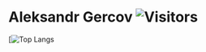 # Aleksandr Gercov ![Visitors](https://visitor-badge.glitch.me/badge?page_id=Gercov) 
[![Top Langs](https://github-readme-stats.vercel.app/api/top-langs/?username=Gercov&count_private=false&langs_count=7&layout=compact)

<!--
**
![Gercov GitHub Stats](https://github-readme-stats.vercel.app/api?username=Gercov&count_private=true&hide=contribs&show_icons=true&theme=default&layout=compact&bg_color=RED)
-->

